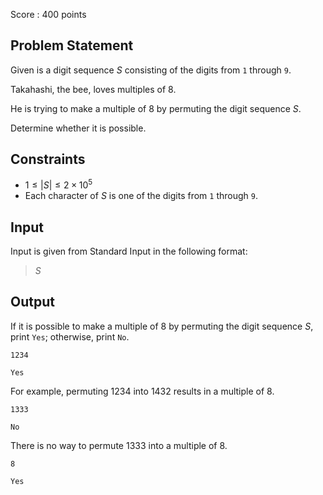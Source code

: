 Score : $400$ points

## Problem Statement

Given is a digit sequence $S$ consisting of the digits from `1` through `9`.

Takahashi, the bee, loves multiples of $8$.

He is trying to make a multiple of $8$ by permuting the digit sequence $S$.

Determine whether it is possible.

## Constraints

- $1 \leq |S| \leq 2 \times 10^5$
- Each character of $S$ is one of the digits from `1` through `9`.

## Input

Input is given from Standard Input in the following format:

> $S$

## Output

If it is possible to make a multiple of $8$ by permuting the digit sequence $S$, print `Yes`; otherwise, print `No`.

```input1
1234
```

```output1
Yes
```

For example, permuting $1234$ into $1432$ results in a multiple of $8$.

```input2
1333
```

```output2
No
```

There is no way to permute $1333$ into a multiple of $8$.

```input3
8
```

```output3
Yes
```